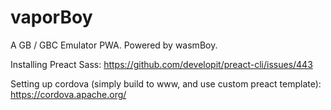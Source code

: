 # vaporBoy

A GB / GBC Emulator PWA. Powered by wasmBoy.

Installing Preact Sass: https://github.com/developit/preact-cli/issues/443

Setting up cordova (simply build to www, and use custom preact template): https://cordova.apache.org/
